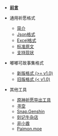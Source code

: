 - [**前言**](wish-log-formats/ "祈愿格式库 - 前言")

- 通用祈愿格式
  - [简介](wish-log-formats/universal-format/intro.md "通用祈愿格式 - 简介")
  - [Json格式](wish-log-formats/universal-format/json.md "通用祈愿格式 - Json格式")
  - [Excel格式](wish-log-formats/universal-format/excel.md "通用祈愿格式 - 工作簿格式")
  - [标准原文](wish-log-formats/universal-format/uigf-standard.md "通用祈愿格式 - 标准原文")
  - [支持现状](wish-log-formats/universal-format/support-status.md "通用祈愿格式 - 支持现状")

- 嘟嘟可故事集格式
  - [新版格式 (>= v1.0)](wish-log-formats/dodoco-tales/standard.md "嘟嘟可故事集本地储存格式")
  - [旧版格式 (< v1.0)](wish-log-formats/dodoco-tales/legacy.md "嘟嘟可故事集遗留储存格式")

- 其他工具
  - [原神祈愿导出工具](wish-log-formats/others/genshin-wish-export.md)
  - [寻空](wish-log-formats/others/xunkong.md)
  - [Snap.Genshin](wish-log-formats/others/snap-genshin.md)
  - [刻记牛杂店](wish-log-formats/others/keqingniuza.md)
  - [非小酋](wish-log-formats/others/feixiaoqiu.md)
  - [Paimon.moe](wish-log-formats/others/paimon-moe.md)

